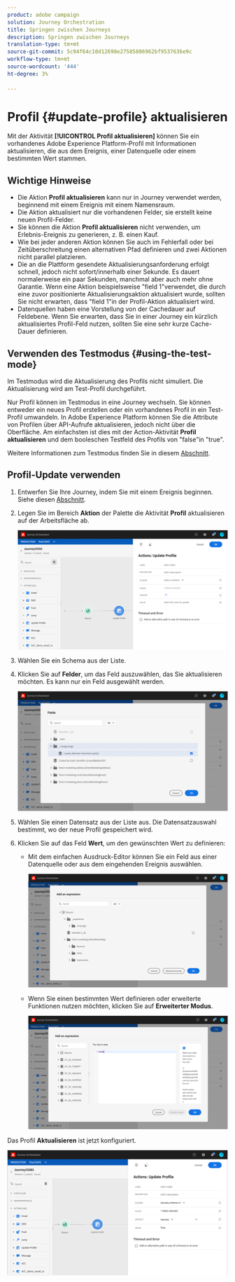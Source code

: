 ```yaml
---
product: adobe campaign
solution: Journey Orchestration
title: Springen zwischen Journeys
description: Springen zwischen Journeys
translation-type: tm+mt
source-git-commit: 5c94f64c10d12690e27585806962bf9537636e9c
workflow-type: tm+mt
source-wordcount: '444'
ht-degree: 3%

---
```



# Profil {#update-profile} aktualisieren

Mit der Aktivität **[!UICONTROL Profil aktualisieren]** können Sie ein vorhandenes Adobe Experience Platform-Profil mit Informationen aktualisieren, die aus dem Ereignis, einer Datenquelle oder einem bestimmten Wert stammen.

## Wichtige Hinweise     

* Die Aktion **Profil aktualisieren** kann nur in Journey verwendet werden, beginnend mit einem Ereignis mit einem Namensraum.
* Die Aktion aktualisiert nur die vorhandenen Felder, sie erstellt keine neuen Profil-Felder.
* Sie können die Aktion **Profil aktualisieren** nicht verwenden, um Erlebnis-Ereignis zu generieren, z. B. einen Kauf.
* Wie bei jeder anderen Aktion können Sie auch im Fehlerfall oder bei Zeitüberschreitung einen alternativen Pfad definieren und zwei Aktionen nicht parallel platzieren.
* Die an die Plattform gesendete Aktualisierungsanforderung erfolgt schnell, jedoch nicht sofort/innerhalb einer Sekunde. Es dauert normalerweise ein paar Sekunden, manchmal aber auch mehr ohne Garantie. Wenn eine Aktion beispielsweise &quot;field 1&quot;verwendet, die durch eine zuvor positionierte Aktualisierungsaktion aktualisiert wurde, sollten Sie nicht erwarten, dass &quot;field 1&quot;in der Profil-Aktion aktualisiert wird.
* Datenquellen haben eine Vorstellung von der Cachedauer auf Feldebene. Wenn Sie erwarten, dass Sie in einer Journey ein kürzlich aktualisiertes Profil-Feld nutzen, sollten Sie eine sehr kurze Cache-Dauer definieren.

## Verwenden des Testmodus {#using-the-test-mode}

Im Testmodus wird die Aktualisierung des Profils nicht simuliert. Die Aktualisierung wird am Test-Profil durchgeführt.

Nur Profil können im Testmodus in eine Journey wechseln. Sie können entweder ein neues Profil erstellen oder ein vorhandenes Profil in ein Test-Profil umwandeln. In Adobe Experience Platform können Sie die Attribute von Profilen über API-Aufrufe aktualisieren, jedoch nicht über die Oberfläche. Am einfachsten ist dies mit der Action-Aktivität **Profil aktualisieren** und dem booleschen Testfeld des Profils von &quot;false&quot;in &quot;true&quot;.

Weitere Informationen zum Testmodus finden Sie in diesem [Abschnitt](../building-journeys/testing-the-journey.md).

## Profil-Update verwenden

1. Entwerfen Sie Ihre Journey, indem Sie mit einem Ereignis beginnen. Siehe diesen [Abschnitt](../building-journeys/journey.md).

1. Legen Sie im Bereich **Aktion** der Palette die Aktivität **Profil** aktualisieren auf der Arbeitsfläche ab.

   ![](../assets/profileupdate0.png)

1. Wählen Sie ein Schema aus der Liste.

1. Klicken Sie auf **Felder**, um das Feld auszuwählen, das Sie aktualisieren möchten. Es kann nur ein Feld ausgewählt werden.

   ![](../assets/profileupdate2.png)

1. Wählen Sie einen Datensatz aus der Liste aus. Die Datensatzauswahl bestimmt, wo der neue Profil gespeichert wird.

1. Klicken Sie auf das Feld **Wert**, um den gewünschten Wert zu definieren:

   * Mit dem einfachen Ausdruck-Editor können Sie ein Feld aus einer Datenquelle oder aus dem eingehenden Ereignis auswählen.

      ![](../assets/profileupdate4.png)

   * Wenn Sie einen bestimmten Wert definieren oder erweiterte Funktionen nutzen möchten, klicken Sie auf **Erweiterter Modus**.

      ![](../assets/profileupdate3.png)

Das Profil **Aktualisieren** ist jetzt konfiguriert.

![](../assets/profileupdate1.png)
